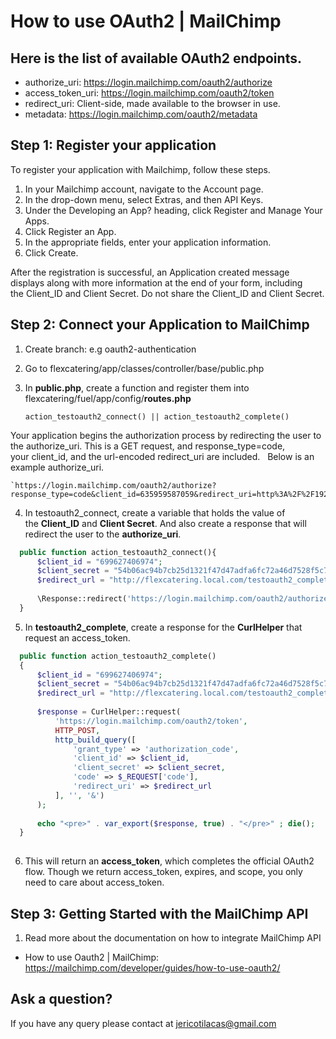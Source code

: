 # How to use OAuth2 | MailChimp

## Here is the list of available OAuth2 endpoints.

* authorize_uri: https://login.mailchimp.com/oauth2/authorize
* access_token_uri: https://login.mailchimp.com/oauth2/token
* redirect_uri: Client-side, made available to the browser in use.
* metadata: https://login.mailchimp.com/oauth2/metadata

## Step 1: Register your application

To register your application with Mailchimp, follow these steps.

1. In your Mailchimp account, navigate to the Account page.
2. In the drop-down menu, select Extras, and then API Keys.
3. Under the Developing an App? heading, click Register and Manage Your Apps.
4. Click Register an App.
5. In the appropriate fields, enter your application information.
6. Click Create.

After the registration is successful, an Application created message displays along with more information at the end of your form, including the Client_ID and Client Secret. Do not share the Client_ID and Client Secret.

## Step 2: Connect your Application to MailChimp

1. Create branch: e.g oauth2-authentication
2. Go to flexcatering/app/classes/controller/base/public.php
3. In **public.php**, create a function and register them into
flexcatering/fuel/app/config/**routes.php**

    `action_testoauth2_connect() || action_testoauth2_complete()`

Your application begins the authorization process by redirecting the user to the authorize_uri. This is a GET request, and response_type=code, your client_id, and the url-encoded redirect_uri are included. 
  
Below is an example authorize_uri.

    `https://login.mailchimp.com/oauth2/authorize?
    response_type=code&client_id=635959587059&redirect_uri=http%3A%2F%2F192.168.1.8%2Foauth%2Fcomplete.php`
    
4. In testoauth2_connect, create a variable that holds the value of the **Client_ID** and **Client Secret**. And also create a response that will redirect the user to the **authorize_uri**.

 ```php
   public function action_testoauth2_connect(){
       $client_id = "699627406974";
       $client_secret = "54b06ac94b7cb25d1321f47d47adfa6fc72a46d7528f5c79c0";
       $redirect_url = "http://flexcatering.local.com/testoauth2_complete";
   
       \Response::redirect('https://login.mailchimp.com/oauth2/authorize?response_type=code&client_id='.urlencode($client_id).'&redirect_uri='.urlencode($redirect_url));
   } 
 ```
 
 5. In **testoauth2_complete**, create a response for the **CurlHelper** that request an access_token.
 
  ```php
    public function action_testoauth2_complete()
    {
        $client_id = "699627406974";
        $client_secret = "54b06ac94b7cb25d1321f47d47adfa6fc72a46d7528f5c79c0";
        $redirect_url = "http://flexcatering.local.com/testoauth2_complete";
    
        $response = CurlHelper::request(
            'https://login.mailchimp.com/oauth2/token',
            HTTP_POST,
            http_build_query([
                'grant_type' => 'authorization_code',
                'client_id' => $client_id,
                'client_secret' => $client_secret,
                'code' => $_REQUEST['code'],
                'redirect_uri' => $redirect_url
            ], '', '&')
        );
    
        echo "<pre>" . var_export($response, true) . "</pre>" ; die();
    }
    
  ```
  
6. This will return an **access_token**, which completes the official OAuth2 flow. Though we return access_token, expires, and scope, you only need to care about access_token. 


## Step 3: Getting Started with the MailChimp API

1. Read more about the documentation on how to integrate MailChimp API

* How to use Oauth2 | MailChimp:  https://mailchimp.com/developer/guides/how-to-use-oauth2/



## Ask a question?
    
If you have any query please contact at jericotilacas@gmail.com 